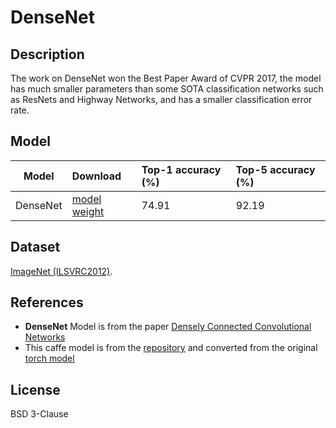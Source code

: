<!--- SPDX-License-Identifier: BSD 3-Clause -->

# DenseNet

## Description

The work on DenseNet won the Best Paper Award of CVPR 2017, the model has much smaller parameters than some SOTA classification networks such as ResNets and Highway Networks, and has a smaller classification error rate.

## Model

|Model          |Download                                                               |Top-1 accuracy (%) |Top-5 accuracy (%) |
|---------------|:----------------------------------------------------------------------|:------------------|:------------------|
| DenseNet      | [model](DenseNet_121.prototxt) [weight](DenseNet_121.caffemodel)      | 74.91             | 92.19             |

## Dataset

[ImageNet (ILSVRC2012)](http://www.image-net.org/challenges/LSVRC/2012/).

## References

* **DenseNet** Model is from the paper [Densely Connected Convolutional Networks](https://arxiv.org/abs/1608.06993)
* This caffe model is from the [repository](https://github.com/shicai/DenseNet-Caffe) and converted from the original [torch model](https://github.com/liuzhuang13/DenseNet)

## License

BSD 3-Clause
